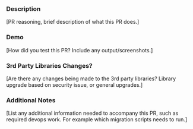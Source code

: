 ### Description

[PR reasoning, brief description of what this PR does.]

### Demo

[How did you test this PR? Include any output/screenshots.]


### 3rd Party Libraries Changes?

[Are there any changes being made to the 3rd party libraries? Library upgrade based on security issue, or general upgrades.]

### Additional Notes

[List any additional information needed to accompany this PR, such as required devops work. For example which migration scripts needs to run.]
